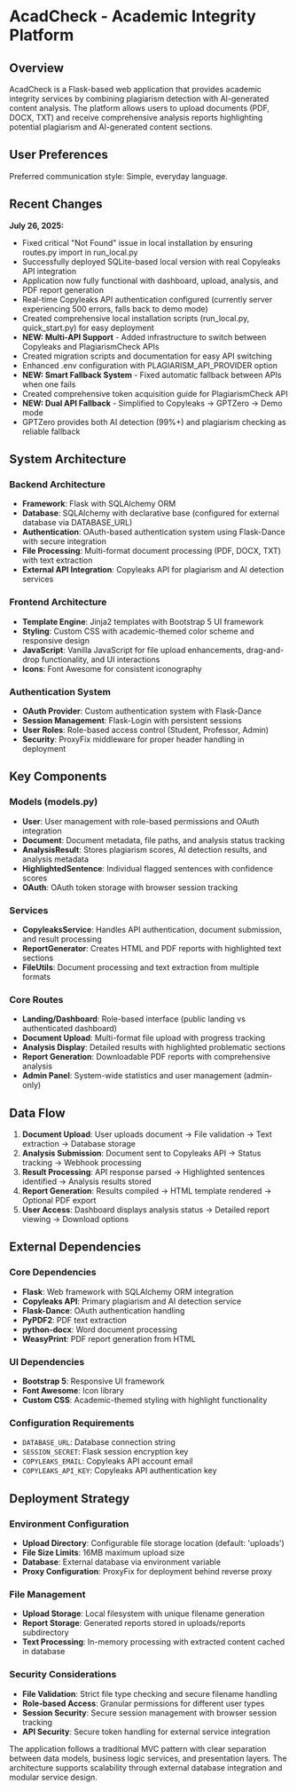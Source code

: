 # AcadCheck - Academic Integrity Platform

## Overview

AcadCheck is a Flask-based web application that provides academic integrity services by combining plagiarism detection with AI-generated content analysis. The platform allows users to upload documents (PDF, DOCX, TXT) and receive comprehensive analysis reports highlighting potential plagiarism and AI-generated content sections.

## User Preferences

Preferred communication style: Simple, everyday language.

## Recent Changes

**July 26, 2025:**
- Fixed critical "Not Found" issue in local installation by ensuring routes.py import in run_local.py
- Successfully deployed SQLite-based local version with real Copyleaks API integration
- Application now fully functional with dashboard, upload, analysis, and PDF report generation
- Real-time Copyleaks API authentication configured (currently server experiencing 500 errors, falls back to demo mode)
- Created comprehensive local installation scripts (run_local.py, quick_start.py) for easy deployment
- **NEW: Multi-API Support** - Added infrastructure to switch between Copyleaks and PlagiarismCheck APIs
- Created migration scripts and documentation for easy API switching  
- Enhanced .env configuration with PLAGIARISM_API_PROVIDER option
- **NEW: Smart Fallback System** - Fixed automatic fallback between APIs when one fails
- Created comprehensive token acquisition guide for PlagiarismCheck API
- **NEW: Dual API Fallback** - Simplified to Copyleaks → GPTZero → Demo mode
- GPTZero provides both AI detection (99%+) and plagiarism checking as reliable fallback

## System Architecture

### Backend Architecture
- **Framework**: Flask with SQLAlchemy ORM
- **Database**: SQLAlchemy with declarative base (configured for external database via DATABASE_URL)
- **Authentication**: OAuth-based authentication system using Flask-Dance with secure integration
- **File Processing**: Multi-format document processing (PDF, DOCX, TXT) with text extraction
- **External API Integration**: Copyleaks API for plagiarism and AI detection services

### Frontend Architecture
- **Template Engine**: Jinja2 templates with Bootstrap 5 UI framework
- **Styling**: Custom CSS with academic-themed color scheme and responsive design
- **JavaScript**: Vanilla JavaScript for file upload enhancements, drag-and-drop functionality, and UI interactions
- **Icons**: Font Awesome for consistent iconography

### Authentication System
- **OAuth Provider**: Custom authentication system with Flask-Dance
- **Session Management**: Flask-Login with persistent sessions
- **User Roles**: Role-based access control (Student, Professor, Admin)
- **Security**: ProxyFix middleware for proper header handling in deployment

## Key Components

### Models (models.py)
- **User**: User management with role-based permissions and OAuth integration
- **Document**: Document metadata, file paths, and analysis status tracking
- **AnalysisResult**: Stores plagiarism scores, AI detection results, and analysis metadata
- **HighlightedSentence**: Individual flagged sentences with confidence scores
- **OAuth**: OAuth token storage with browser session tracking

### Services
- **CopyleaksService**: Handles API authentication, document submission, and result processing
- **ReportGenerator**: Creates HTML and PDF reports with highlighted text sections
- **FileUtils**: Document processing and text extraction from multiple formats

### Core Routes
- **Landing/Dashboard**: Role-based interface (public landing vs authenticated dashboard)
- **Document Upload**: Multi-format file upload with progress tracking
- **Analysis Display**: Detailed results with highlighted problematic sections
- **Report Generation**: Downloadable PDF reports with comprehensive analysis
- **Admin Panel**: System-wide statistics and user management (admin-only)

## Data Flow

1. **Document Upload**: User uploads document → File validation → Text extraction → Database storage
2. **Analysis Submission**: Document sent to Copyleaks API → Status tracking → Webhook processing
3. **Result Processing**: API response parsed → Highlighted sentences identified → Analysis results stored
4. **Report Generation**: Results compiled → HTML template rendered → Optional PDF export
5. **User Access**: Dashboard displays analysis status → Detailed report viewing → Download options

## External Dependencies

### Core Dependencies
- **Flask**: Web framework with SQLAlchemy ORM integration
- **Copyleaks API**: Primary plagiarism and AI detection service
- **Flask-Dance**: OAuth authentication handling
- **PyPDF2**: PDF text extraction
- **python-docx**: Word document processing
- **WeasyPrint**: PDF report generation from HTML

### UI Dependencies
- **Bootstrap 5**: Responsive UI framework
- **Font Awesome**: Icon library
- **Custom CSS**: Academic-themed styling with highlight functionality

### Configuration Requirements
- `DATABASE_URL`: Database connection string
- `SESSION_SECRET`: Flask session encryption key
- `COPYLEAKS_EMAIL`: Copyleaks API account email
- `COPYLEAKS_API_KEY`: Copyleaks API authentication key

## Deployment Strategy

### Environment Configuration
- **Upload Directory**: Configurable file storage location (default: 'uploads')
- **File Size Limits**: 16MB maximum upload size
- **Database**: External database via environment variable
- **Proxy Configuration**: ProxyFix for deployment behind reverse proxy

### File Management
- **Upload Storage**: Local filesystem with unique filename generation
- **Report Storage**: Generated reports stored in uploads/reports subdirectory
- **Text Processing**: In-memory processing with extracted content cached in database

### Security Considerations
- **File Validation**: Strict file type checking and secure filename handling
- **Role-based Access**: Granular permissions for different user types
- **Session Security**: Secure session management with browser session tracking
- **API Security**: Secure token handling for external service integration

The application follows a traditional MVC pattern with clear separation between data models, business logic services, and presentation layers. The architecture supports scalability through external database integration and modular service design.